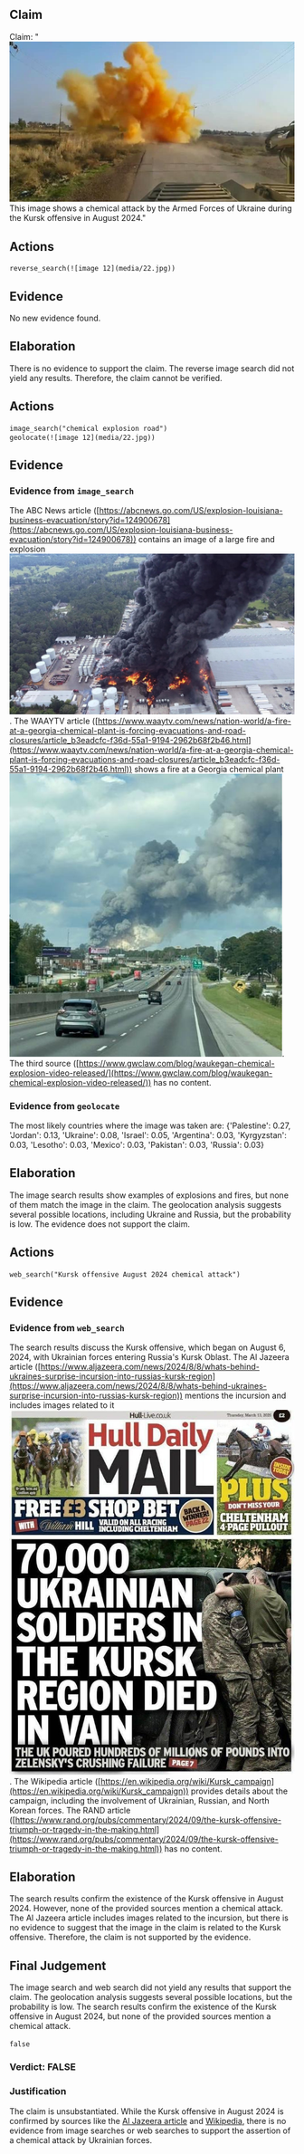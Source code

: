 ## Claim
Claim: "![image 12](media/22.jpg) This image shows a chemical attack by the Armed Forces of Ukraine during the Kursk offensive in August 2024."

## Actions
```
reverse_search(![image 12](media/22.jpg))
```

## Evidence
No new evidence found.

## Elaboration
There is no evidence to support the claim. The reverse image search did not yield any results. Therefore, the claim cannot be verified.


## Actions
```
image_search("chemical explosion road")
geolocate(![image 12](media/22.jpg))
```

## Evidence
### Evidence from `image_search`
The ABC News article ([https://abcnews.go.com/US/explosion-louisiana-business-evacuation/story?id=124900678](https://abcnews.go.com/US/explosion-louisiana-business-evacuation/story?id=124900678)) contains an image of a large fire and explosion ![image 5639](media/2025-08-29_20-31-1756499514-308195.jpg). The WAAYTV article ([https://www.waaytv.com/news/nation-world/a-fire-at-a-georgia-chemical-plant-is-forcing-evacuations-and-road-closures/article_b3eadcfc-f36d-55a1-9194-2962b68f2b46.html](https://www.waaytv.com/news/nation-world/a-fire-at-a-georgia-chemical-plant-is-forcing-evacuations-and-road-closures/article_b3eadcfc-f36d-55a1-9194-2962b68f2b46.html)) shows a fire at a Georgia chemical plant ![image 5641](media/2025-08-29_20-31-1756499514-860305.jpg). The third source ([https://www.gwclaw.com/blog/waukegan-chemical-explosion-video-released/](https://www.gwclaw.com/blog/waukegan-chemical-explosion-video-released/)) has no content.


### Evidence from `geolocate`
The most likely countries where the image was taken are: {'Palestine': 0.27, 'Jordan': 0.13, 'Ukraine': 0.08, 'Israel': 0.05, 'Argentina': 0.03, 'Kyrgyzstan': 0.03, 'Lesotho': 0.03, 'Mexico': 0.03, 'Pakistan': 0.03, 'Russia': 0.03}

## Elaboration
The image search results show examples of explosions and fires, but none of them match the image in the claim. The geolocation analysis suggests several possible locations, including Ukraine and Russia, but the probability is low. The evidence does not support the claim.


## Actions
```
web_search("Kursk offensive August 2024 chemical attack")
```

## Evidence
### Evidence from `web_search`
The search results discuss the Kursk offensive, which began on August 6, 2024, with Ukrainian forces entering Russia's Kursk Oblast. The Al Jazeera article ([https://www.aljazeera.com/news/2024/8/8/whats-behind-ukraines-surprise-incursion-into-russias-kursk-region](https://www.aljazeera.com/news/2024/8/8/whats-behind-ukraines-surprise-incursion-into-russias-kursk-region)) mentions the incursion and includes images related to it ![image 1](media/0.jpg). The Wikipedia article ([https://en.wikipedia.org/wiki/Kursk_campaign](https://en.wikipedia.org/wiki/Kursk_campaign)) provides details about the campaign, including the involvement of Ukrainian, Russian, and North Korean forces. The RAND article ([https://www.rand.org/pubs/commentary/2024/09/the-kursk-offensive-triumph-or-tragedy-in-the-making.html](https://www.rand.org/pubs/commentary/2024/09/the-kursk-offensive-triumph-or-tragedy-in-the-making.html)) has no content.


## Elaboration
The search results confirm the existence of the Kursk offensive in August 2024. However, none of the provided sources mention a chemical attack. The Al Jazeera article includes images related to the incursion, but there is no evidence to suggest that the image in the claim is related to the Kursk offensive. Therefore, the claim is not supported by the evidence.


## Final Judgement
The image search and web search did not yield any results that support the claim. The geolocation analysis suggests several possible locations, but the probability is low. The search results confirm the existence of the Kursk offensive in August 2024, but none of the provided sources mention a chemical attack.

`false`

### Verdict: FALSE

### Justification
The claim is unsubstantiated. While the Kursk offensive in August 2024 is confirmed by sources like the [Al Jazeera article](https://www.aljazeera.com/news/2024/8/8/whats-behind-ukraines-surprise-incursion-into-russias-kursk-region) and [Wikipedia](https://en.wikipedia.org/wiki/Kursk_campaign), there is no evidence from image searches or web searches to support the assertion of a chemical attack by Ukrainian forces.
